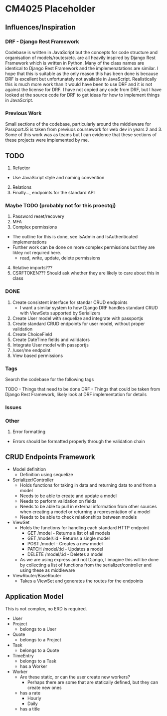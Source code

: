 # CM4025 Placeholder

## Influences/Inspiration

### DRF - Django Rest Framework

Codebase is written in JavaScript but the concepts for code structure and organisation of models/routes/etc. are all heavily inspired by
Django Rest Framework which is written in Python. Many of the class names are identical to Django Rest Framework and the implemenatations are similar.
I hope that this is suitable as the only reason this has been done is because DRF is excellent but unfortunately not available in JavaScript. Realistically this is much
more work than it would have been to use DRF and it is not against the license for DRF. I have not copied any code from DRF, but I have looked at the source code for DRF
to get ideas for how to implement things in JavaScript.

### Previous Work

Small sections of the codebase, particularly around the middleware for PassportJS is taken from previuos coursework for web dev in years 2 and 3. Some of this work was as teams
but I can evidence that these sections of these projects were implemented by me.

## TODO

1. Refactor
  - Use JavaScript style and naming convention
2. Relations
3. Finally..., endpoints for the standard API

### Maybe TODO (probably not for this proectqj)
    
1. Password reset/recovery
2. MFA
3. Complex permissions
  - The outline for this is done, see IsAdmin and IsAuthenticated implementations
  - Further work can be done on more complex permissions but they are likley not required here.
    - read, write, update, delete permissions
4. Relative imports???
5. CSRFTOKEN??? Should ask whether they are likely to care about this in class

### DONE
1. Create consistent interface for standar CRUD endpoints
   - I want a similar system to how Django DRF handles standard CRUD with ViewSets supported by Serializers
2. Create User model with sequelize and integrate with passportjs
3. Create standard CRUD endpoints for user model, without proper validation
4. Create ChoiceField
5. Create DateTime fields and validators
6. Integrate User model with passportjs
7. /user/me endpoint
8. View based permissions

### Tags

Search the codebase for the following tags

TODO - Things that need to be done
DRF - Things that could be taken from Django Rest Framework, likely look at DRF implementation for details

### Issues

### Other
1. Error formatting
  - Errors should be formatted properly through the validation chain

## CRUD Endpoints Framework

- Model definition
  - Definition using sequelize
- Serializer/Controller
  - Holds functions for taking in data and returning data to and from a model
  - Needs to be able to create and update a model
  - Needs to perform validation on fields
  - Needs to be able to pull in external information from other sources when creating a model or returning a representation of a model
  - Needs to be able to check relationships between models
- ViewSet
  - Holds the functions for handling each standard HTTP endpoint
    - GET /model - Returns a list of all models
    - GET /model/:id - Returns a single model
    - POST /model - Creates a new model
    - PATCH /model/:id - Updates a model
    - DELETE /model/:id - Deletes a model
  - As we are using express and not Django, I imagine this will be done by collecting a list of functions from the serializer/controller and using these as middleware
- ViewRouter/BaseRouter
  - Takes a ViewSet and generates the routes for the endpoints

## Application Model

This is not complex, no ERD is required.

- User
- Project
  - belongs to a User
- Quote
  - belongs to a Project
- Task
  - belongs to a Quote
- TimeEntry
  - belongs to a Task
  - has a Worker
- Worker
  - Are these static, or can the user create new workers?
    - Perhaps there are some that are statically defined, but they can create new ones
  - has a rate
    - Hourly
    - Daily
  - has a title